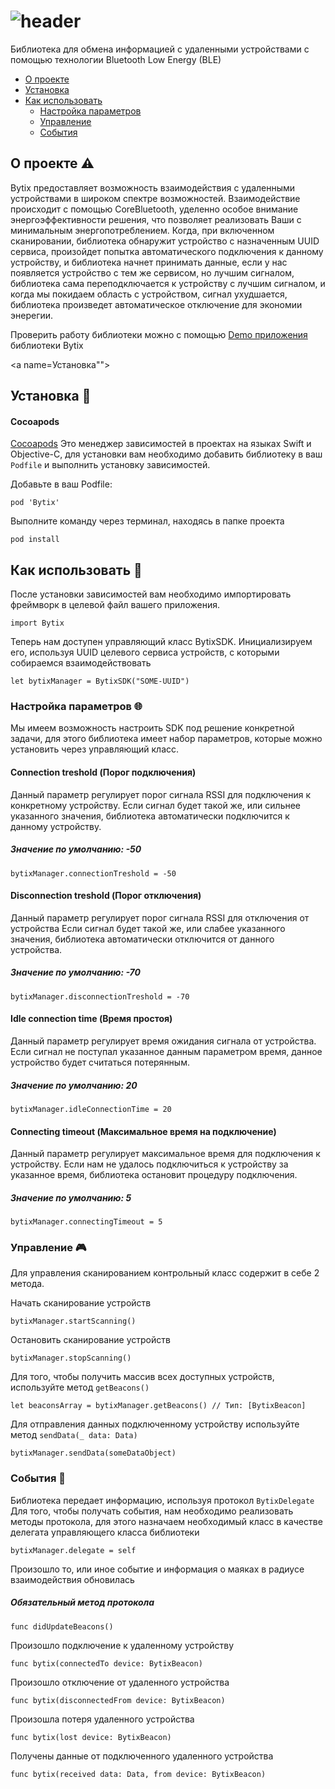 # ![header](https://i.imgur.com/KtdI3hP.png)

Библиотека для обмена информацией с удаленными устройствами с помощью технологии Bluetooth Low Energy (BLE)

- [О проекте](#О-проекте)
- [Установка](#Установка)
- [Как использовать](#Как-использовать)
  - [Настройка параметров](#Настройка-параметров)
  - [Управление](#Управление)
  - [События](#События)

<a name="О-проекте"></a>
## О проекте :warning:
Bytix предоставляет возможность взаимодействия с удаленными устройствами в широком спектре возможностей. Взаимодействие происходит с помощью CoreBluetooth, уделенно особое внимание энергоэффективности решения, что позволяет реализовать Ваши с минимальным энергопотреблением. Когда, при включенном сканировании, библиотека обнаружит устройство с назначенным UUID сервиса, произойдет попытка автоматического подключения к данному устройству, и библиотека начнет принимать данные, если у нас появляется устройство с тем же сервисом, но лучшим сигналом, библиотека сама переподключается к устройству с лучшим сигналом, и когда мы покидаем область с устройством, сигнал ухудшается, библиотека произведет автоматическое отключение для экономии энерегии.

Проверить работу библиотеки можно с помощью [Demo приложения](https://github.com/bytix-mobile/bytix-ios-test-app) библиотеки Bytix

<a name=Установка""></a>
## Установка :hammer:

#### Cocoapods

[Cocoapods](https://cocoapods.org/#install) Это менеджер зависимостей в проектах на языках Swift и Objective-C, для установки вам необходимо добавить библиотеку в ваш `Podfile` и выполнить установку зависимостей.

Добавьте в ваш Podfile:
```
pod 'Bytix'
```

Выполните команду через терминал, находясь в папке проекта
```
pod install
```

<a name="Как-использовать"></a>
## Как использовать :key:

После установки зависимостей вам необходимо импортировать фреймворк в целевой файл вашего приложения.
```
import Bytix
```

Теперь нам доступен управляющий класс BytixSDK. Инициализируем его, используя UUID целевого сервиса устройств, с которыми собираемся взаимодействовать
```
let bytixManager = BytixSDK("SOME-UUID")
```
<a name="Настройка-параметров"></a>
### Настройка параметров :globe_with_meridians:
Мы имеем возможность настроить SDK под решение конкретной задачи, для этого библиотека имеет набор параметров, которые можно установить через управляющий класс.

#### Connection treshold (Порог подключения)
Данный параметр регулирует порог сигнала RSSI для подключения к конкретному устройству.
Если сигнал будет такой же, или сильнее указанного значения, библиотека автоматически подключится к данному устройству.
##### Значение по умолчанию: -50
```
bytixManager.connectionTreshold = -50
```
#### Disconnection treshold (Порог отключения)
Данный параметр регулирует порог сигнала RSSI для отключения от устройства
Если сигнал будет такой же, или слабее указанного значения, библиотека автоматически отключится от данного устройства.
##### Значение по умолчанию: -70
```
bytixManager.disconnectionTreshold = -70
```
#### Idle connection time (Время простоя)
Данный параметр регулирует время ожидания сигнала от устройства. Если сигнал не поступал указанное данным параметром время, данное устройство будет считаться потерянным.
##### Значение по умолчанию: 20
```
bytixManager.idleConnectionTime = 20
```
#### Connecting timeout (Максимальное время на подключение)
Данный параметр регулирует максимальное время для подключения к устройству. Если нам не удалось подключиться к устройству за указанное время, библиотека остановит процедуру подключения.
##### Значение по умолчанию: 5
```
bytixManager.connectingTimeout = 5
```
<a name="Управление"></a>
### Управление :video_game:
Для управления сканированием контрольный класс содержит в себе 2 метода.

Начать сканирование устройств
```
bytixManager.startScanning()
```
Остановить сканирование устройств
```
bytixManager.stopScanning()
```

Для того, чтобы получить массив всех доступных устройств, используйте метод `getBeacons()`
```
let beaconsArray = bytixManager.getBeacons() // Тип: [BytixBeacon]
```

Для отправления данных подключенному устройству используйте метод `sendData(_ data: Data)`
```
bytixManager.sendData(someDataObject)
```
<a name="События"></a>
### События :dart:
Библиотека передает информацию, используя протокол `BytixDelegate` 
Для того, чтобы получать события, нам необходимо реализовать методы протокола, для этого назначаем необходимый класс в качестве делегата управляющего класса библиотеки
```
bytixManager.delegate = self
```
Произошло то, или иное событие и информация о маяках в радиусе взаимодействия обновилась
##### Обязательный метод протокола
```
func didUpdateBeacons()
```
Произошло подключение к удаленному устройству
```
func bytix(connectedTo device: BytixBeacon)
```
Произошло отключение от удаленного устройства
```
func bytix(disconnectedFrom device: BytixBeacon)
```
Произошла потеря удаленного устройства
```
func bytix(lost device: BytixBeacon)
```
Получены данные от подключенного удаленного устройства
```
func bytix(received data: Data, from device: BytixBeacon)
```
